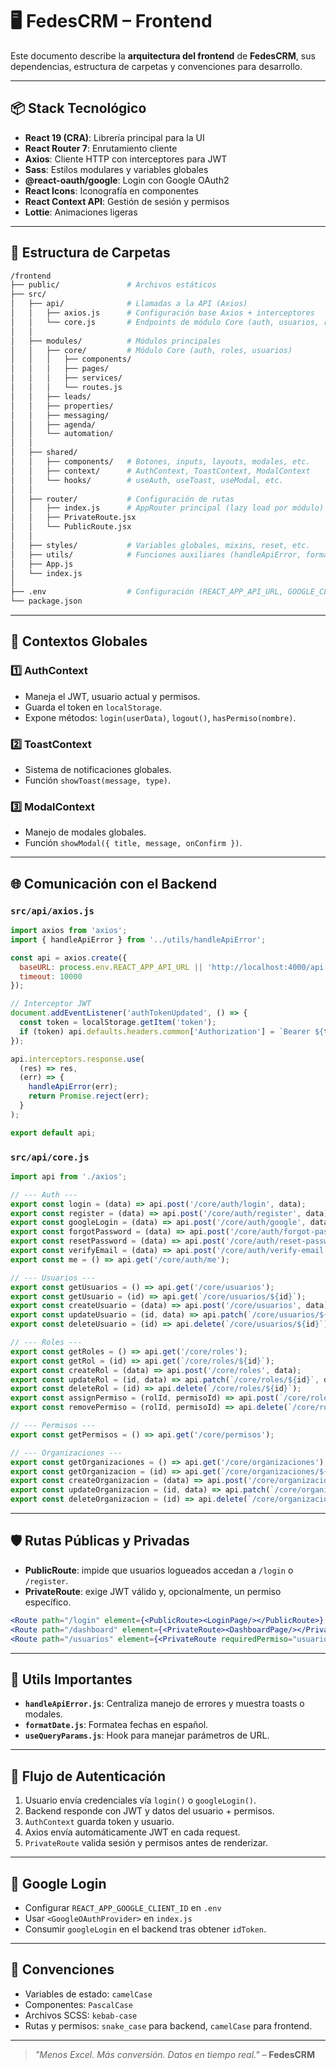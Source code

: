 # 🖥️ FedesCRM – Frontend

Este documento describe la **arquitectura del frontend** de **FedesCRM**, sus dependencias, estructura de carpetas y convenciones para desarrollo.

---

## 📦 Stack Tecnológico

- **React 19 (CRA)**: Librería principal para la UI
- **React Router 7**: Enrutamiento cliente
- **Axios**: Cliente HTTP con interceptores para JWT
- **Sass**: Estilos modulares y variables globales
- **@react-oauth/google**: Login con Google OAuth2
- **React Icons**: Iconografía en componentes
- **React Context API**: Gestión de sesión y permisos
- **Lottie**: Animaciones ligeras

---

## 📂 Estructura de Carpetas

```bash
/frontend
├── public/               # Archivos estáticos
├── src/
│   ├── api/              # Llamadas a la API (Axios)
│   │   ├── axios.js      # Configuración base Axios + interceptores
│   │   └── core.js       # Endpoints de módulo Core (auth, usuarios, roles)
│   │
│   ├── modules/          # Módulos principales
│   │   ├── core/         # Módulo Core (auth, roles, usuarios)
│   │   │   ├── components/
│   │   │   ├── pages/
│   │   │   ├── services/
│   │   │   └── routes.js
│   │   ├── leads/
│   │   ├── properties/
│   │   ├── messaging/
│   │   ├── agenda/
│   │   └── automation/
│   │
│   ├── shared/
│   │   ├── components/   # Botones, inputs, layouts, modales, etc.
│   │   ├── context/      # AuthContext, ToastContext, ModalContext
│   │   └── hooks/        # useAuth, useToast, useModal, etc.
│   │
│   ├── router/           # Configuración de rutas
│   │   ├── index.js      # AppRouter principal (lazy load por módulo)
│   │   ├── PrivateRoute.jsx
│   │   └── PublicRoute.jsx
│   │
│   ├── styles/           # Variables globales, mixins, reset, etc.
│   ├── utils/            # Funciones auxiliares (handleApiError, formatters)
│   ├── App.js
│   └── index.js
│
├── .env                  # Configuración (REACT_APP_API_URL, GOOGLE_CLIENT_ID)
└── package.json
```

---

## 🔑 Contextos Globales

### 1️⃣ **AuthContext**

- Maneja el JWT, usuario actual y permisos.
- Guarda el token en `localStorage`.
- Expone métodos: `login(userData)`, `logout()`, `hasPermiso(nombre)`.

### 2️⃣ **ToastContext**

- Sistema de notificaciones globales.
- Función `showToast(message, type)`.

### 3️⃣ **ModalContext**

- Manejo de modales globales.
- Función `showModal({ title, message, onConfirm })`.

---

## 🌐 Comunicación con el Backend

### `src/api/axios.js`

```js
import axios from 'axios';
import { handleApiError } from '../utils/handleApiError';

const api = axios.create({
  baseURL: process.env.REACT_APP_API_URL || 'http://localhost:4000/api',
  timeout: 10000
});

// Interceptor JWT
document.addEventListener('authTokenUpdated', () => {
  const token = localStorage.getItem('token');
  if (token) api.defaults.headers.common['Authorization'] = `Bearer ${token}`;
});

api.interceptors.response.use(
  (res) => res,
  (err) => {
    handleApiError(err);
    return Promise.reject(err);
  }
);

export default api;
```

### `src/api/core.js`

```js
import api from './axios';

// --- Auth ---
export const login = (data) => api.post('/core/auth/login', data);
export const register = (data) => api.post('/core/auth/register', data);
export const googleLogin = (data) => api.post('/core/auth/google', data);
export const forgotPassword = (data) => api.post('/core/auth/forgot-password', data);
export const resetPassword = (data) => api.post('/core/auth/reset-password', data);
export const verifyEmail = (data) => api.post('/core/auth/verify-email', data);
export const me = () => api.get('/core/auth/me');

// --- Usuarios ---
export const getUsuarios = () => api.get('/core/usuarios');
export const getUsuario = (id) => api.get(`/core/usuarios/${id}`);
export const createUsuario = (data) => api.post('/core/usuarios', data);
export const updateUsuario = (id, data) => api.patch(`/core/usuarios/${id}`, data);
export const deleteUsuario = (id) => api.delete(`/core/usuarios/${id}`);

// --- Roles ---
export const getRoles = () => api.get('/core/roles');
export const getRol = (id) => api.get(`/core/roles/${id}`);
export const createRol = (data) => api.post('/core/roles', data);
export const updateRol = (id, data) => api.patch(`/core/roles/${id}`, data);
export const deleteRol = (id) => api.delete(`/core/roles/${id}`);
export const assignPermiso = (rolId, permisoId) => api.post(`/core/roles/${rolId}/permisos`, { permisoId });
export const removePermiso = (rolId, permisoId) => api.delete(`/core/roles/${rolId}/permisos/${permisoId}`);

// --- Permisos ---
export const getPermisos = () => api.get('/core/permisos');

// --- Organizaciones ---
export const getOrganizaciones = () => api.get('/core/organizaciones');
export const getOrganizacion = (id) => api.get(`/core/organizaciones/${id}`);
export const createOrganizacion = (data) => api.post('/core/organizaciones', data);
export const updateOrganizacion = (id, data) => api.patch(`/core/organizaciones/${id}`, data);
export const deleteOrganizacion = (id) => api.delete(`/core/organizaciones/${id}`);
```

---

## 🛡️ Rutas Públicas y Privadas

- **PublicRoute**: impide que usuarios logueados accedan a `/login` o `/register`.
- **PrivateRoute**: exige JWT válido y, opcionalmente, un permiso específico.

```jsx
<Route path="/login" element={<PublicRoute><LoginPage/></PublicRoute>} />
<Route path="/dashboard" element={<PrivateRoute><DashboardPage/></PrivateRoute>} />
<Route path="/usuarios" element={<PrivateRoute requiredPermiso="usuarios.ver"><UsuariosPage/></PrivateRoute>} />
```

---

## 📄 Utils Importantes

- **`handleApiError.js`**: Centraliza manejo de errores y muestra toasts o modales.
- **`formatDate.js`**: Formatea fechas en español.
- **`useQueryParams.js`**: Hook para manejar parámetros de URL.

---

## 🧪 Flujo de Autenticación

1. Usuario envía credenciales vía `login()` o `googleLogin()`.
2. Backend responde con JWT y datos del usuario + permisos.
3. `AuthContext` guarda token y usuario.
4. Axios envía automáticamente JWT en cada request.
5. `PrivateRoute` valida sesión y permisos antes de renderizar.

---

## 📧 Google Login

- Configurar `REACT_APP_GOOGLE_CLIENT_ID` en `.env`
- Usar `<GoogleOAuthProvider>` en `index.js`
- Consumir `googleLogin` en el backend tras obtener `idToken`.

---

## 📝 Convenciones

- Variables de estado: `camelCase`
- Componentes: `PascalCase`
- Archivos SCSS: `kebab-case`
- Rutas y permisos: `snake_case` para backend, `camelCase` para frontend.

---

> _"Menos Excel. Más conversión. Datos en tiempo real."_ – **FedesCRM**
